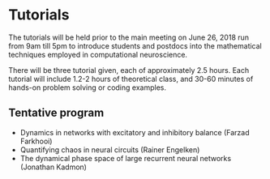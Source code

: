 # Tutorials

The tutorials will be held prior to the main meeting on June 26, 2018 run from 9am till 5pm to introduce students and postdocs into the mathematical techniques employed in computational neuroscience. 

There will be three tutorial given, each of approximately 2.5 hours. Each tutorial will include 1.2-2 hours of theoretical class, and 30-60 minutes of hands-on problem solving or coding examples.

## Tentative program
- Dynamics in networks with excitatory and inhibitory balance (Farzad Farkhooi)
- Quantifying chaos in neural circuits (Rainer Engelken)
- The dynamical phase space of large recurrent neural networks (Jonathan Kadmon)
